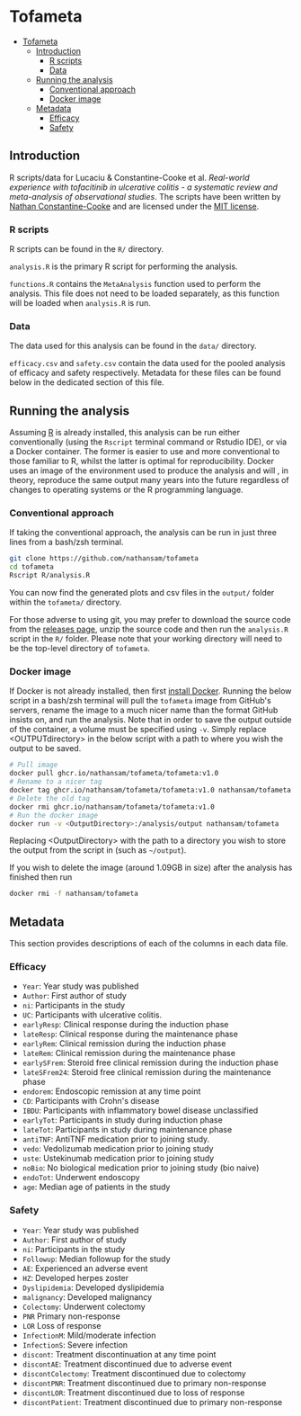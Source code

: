 # Tofameta

- [Tofameta](#tofameta)
  - [Introduction](#introduction)
    - [R scripts](#r-scripts)
    - [Data](#data)
  - [Running the analysis](#running-the-analysis)
    - [Conventional approach](#conventional-approach)
    - [Docker image](#docker-image)
  - [Metadata](#metadata)
    - [Efficacy](#efficacy)
    - [Safety](#safety)

## Introduction

R scripts/data for Lucaciu & Constantine-Cooke et al. *Real-world experience
with tofacitinib in ulcerative colitis - a systematic review and meta-analysis
of observational studies*. The scripts have been written by [Nathan
Constantine-Cooke](https://github.com/nathansam) and are licensed under the [MIT
license](LICENSE).

### R scripts

R scripts can be found in the `R/` directory.

`analysis.R` is the primary R script for performing the analysis.

`functions.R` contains the `MetaAnalysis` function used to perform the analysis.
This file does not need to be loaded separately, as this function will be loaded
when `analysis.R` is run.

### Data

The data used for this analysis can be found in the `data/` directory.

`efficacy.csv` and `safety.csv` contain the data used for the pooled analysis of
efficacy and safety respectively. Metadata for these files can be found below
in the dedicated section of this file.

## Running the analysis

Assuming [R](https://cloud.r-project.org) is already installed, this analysis
can be run either conventionally (using the `Rscript` terminal
command or Rstudio IDE), or via a Docker container. The former is easier to use
and more conventional to those familiar to R, whilst the latter is optimal for
reproducibility. Docker uses an image of the environment used to produce the
analysis and will , in theory, reproduce the same output many years into the future
regardless of changes to operating systems or the R programming language.

### Conventional approach

 If taking the conventional approach, the analysis can be run in just three
 lines from a bash/zsh terminal.

``` bash
git clone https://github.com/nathansam/tofameta
cd tofameta
Rscript R/analysis.R
```

You can now find the generated plots and csv files in the `output/` folder
within the `tofameta/` directory.

For those adverse to using git, you may prefer to download the source code from
the [releases page](https://github.com/nathansam/tofameta/releases), unzip the
source code and then run the `analysis.R` script in the `R/` folder. Please note
that your working directory will need to be the top-level directory of
`tofameta`.

### Docker image

If Docker is not already installed, then first
[install Docker](https://docs.docker.com/get-docker/). Running the below script
in a bash/zsh terminal will pull the `tofameta` image from GitHub's servers,
rename the image to a much nicer name than the format GitHub insists on, and
run the analysis. Note that in order to save the output outside of the container,
a volume must be specified using `-v`. Simply replace \<OUTPUTdirectory\> in the
below script with a path to where you wish the output to be saved.

``` bash
# Pull image
docker pull ghcr.io/nathansam/tofameta/tofameta:v1.0
# Rename to a nicer tag
docker tag ghcr.io/nathansam/tofameta/tofameta:v1.0 nathansam/tofameta
# Delete the old tag
docker rmi ghcr.io/nathansam/tofameta/tofameta:v1.0
# Run the docker image
docker run -v <OutputDirectory>:/analysis/output nathansam/tofameta
```

Replacing \<OutputDirectory\> with the path to a directory you wish to store the
output from the script in (such as `~/output`).

If you wish to delete the image (around 1.09GB in size) after the analysis has
finished then run

``` bash
docker rmi -f nathansam/tofameta
```

## Metadata

This section provides descriptions of each of the columns in each data file.

### Efficacy

- `Year`: Year study was published
- `Author`: First author of study
- `ni`: Participants in the study
- `UC`: Participants with ulcerative colitis.
- `earlyResp`: Clinical response during the induction phase
- `lateResp`: Clinical response during the maintenance phase
- `earlyRem`: Clinical remission during the induction phase
- `lateRem`: Clinical remission during the maintenance phase
- `earlySFrem`: Steroid free clinical remission during the induction phase
- `lateSFrem24`: Steroid free clinical remission during the maintenance phase
- `endorem`: Endoscopic remission at any time point
- `CD`: Participants with Crohn's disease
- `IBDU`: Participants with inflammatory bowel disease unclassified
- `earlyTot`: Participants in study during induction phase
- `lateTot`: Participants in study during maintenance phase
- `antiTNF`: AntiTNF medication prior to joining study.
- `vedo`: Vedolizumab medication prior to joining study
- `uste`: Ustekinumab medication prior to joining study
- `noBio`: No biological medication prior to joining study (bio naive)
- `endoTot`: Underwent endoscopy
- `age`: Median age of patients in the study

### Safety

- `Year`: Year study was published
- `Author`: First author of study
- `ni`: Participants in the study
- `Followup`: Median followup for the study
- `AE`: Experienced an adverse event
- `HZ`: Developed herpes zoster
- `Dyslipidemia`: Developed dyslipidemia
- `malignancy`: Developed malignancy
- `Colectomy`: Underwent colectomy
- `PNR` Primary non-response
- `LOR` Loss of response
- `InfectionM`: Mild/moderate infection
- `InfectionS`: Severe infection
- `discont`: Treatment discontinuation at any time point
- `discontAE`: Treatment discontinued due to adverse event
- `discontColectomy`: Treatment discontinued due to colectomy
- `discontPNR`: Treatment discontinued due to primary non-response
- `discontLOR`: Treatment discontinued due to loss of response
- `discontPatient`: Treatment discontinued due to primary non-response

